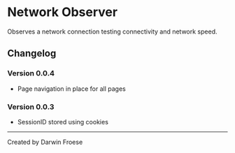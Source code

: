 # Network Observer

Observes a network connection testing connectivity and network speed.

## Changelog
### Version 0.0.4
 * Page navigation in place for all pages
### Version 0.0.3
 * SessionID stored using cookies
***

Created by Darwin Froese
